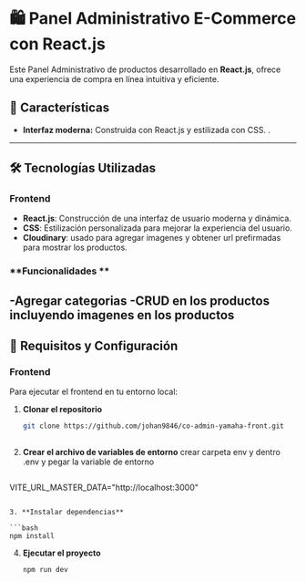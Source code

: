 # 🛍️ Panel Administrativo E-Commerce con React.js 

Este Panel Administrativo de productos desarrollado en **React.js**, ofrece una experiencia de compra en línea intuitiva y eficiente.

## 🚀 Características


- **Interfaz moderna:** Construida con React.js y estilizada con CSS.
.

---

## 🛠️ Tecnologías Utilizadas  

### **Frontend**  
- **React.js**: Construcción de una interfaz de usuario moderna y dinámica.  
- **CSS**: Estilización personalizada para mejorar la experiencia del usuario.
 - **Cloudinary**: usado para agregar imagenes y obtener url prefirmadas para mostrar los productos.  



### **Funcionalidades **  
-Agregar categorias
-CRUD en los productos incluyendo imagenes en los productos
---

## 📌 Requisitos y Configuración



### **Frontend**

Para ejecutar el frontend en tu entorno local:

1. **Clonar el repositorio**

   ```bash
   git clone https://github.com/johan9846/co-admin-yamaha-front.git
     
   ```

2. **Crear el archivo de variables de entorno**
   crear carpeta env y dentro .env y pegar la variable de entorno
   ```bash
  VITE_URL_MASTER_DATA="http://localhost:3000"
   ```

3. **Instalar dependencias**

   ```bash
   npm install
   ```

4. **Ejecutar el proyecto**

   ```bash
   npm run dev
   ```
